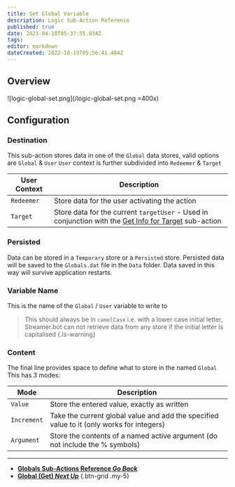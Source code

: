 ```yaml
---
title: Set Global Variable
description: Logic Sub-Action Reference
published: true
date: 2023-04-10T05:37:55.834Z
tags: 
editor: markdown
dateCreated: 2022-10-19T05:56:41.484Z
---
```


## Overview
![logic-global-set.png](/logic-global-set.png =400x)

## Configuration
### Destination

This sub-action stores data in one of the `Global` data stores, valid options are `Global` & `User`
`User` context is further subdivided into `Redeemer` & `Target`

| User Context | Description                                                                                                                                           |
|--------------|-------------------------------------------------------------------------------------------------------------------------------------------------------|
| `Redeemer`   | Store data for the user activating the action                                                                                                         |
| `Target`     | Store data for the current `targetUser` - Used in conjunction with the [Get Info for Target](/Sub-Actions/Twitch/Get-User-Info-for-Target) sub-action |

### Persisted

Data can be stored in a `Temporary` store or a `Persisted` store. Persisted data will be saved to the `Globals.dat` file in the `Data` folder. Data saved in this way will survive application restarts. 

### Variable Name

This is the name of the `Global` / `User` variable to write to
> This should always be in `camelCase` i.e. with a lower case initial letter, Streamer.bot can not retrieve data from any store if the initial letter is capitalised
{.is-warning}

### Content

The final line provides space to define what to store in the named `Global`
This has 3 modes:

| Mode        | Description                                                                               |
|-------------|-------------------------------------------------------------------------------------------|
| `Value`     | Store the entered value, exactly as written                                               |
| `Increment` | Take the current global value and add the specified value to it (only works for integers) |
| `Argument`  | Store the contents of a named active argument (do not include the % symbols)              |

---

- [<i class="mdi mdi-chevron-left"></i> **Globals Sub-Actions Reference *Go Back***](/Sub-Actions/Globals)
- [<i class="mdi mdi-earth primary--text"></i> **Global (Get) *Next Up***](/Sub-Actions/Globals/Get-Global-Variable)
{.btn-grid .my-5}